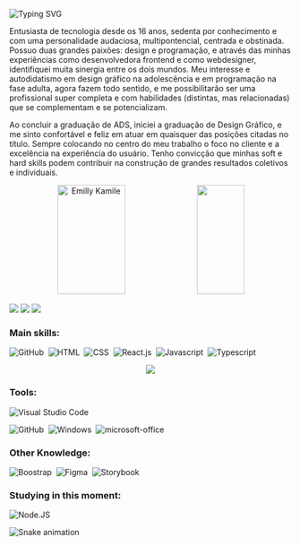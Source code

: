 ![Typing SVG](https://readme-typing-svg.herokuapp.com/?color=FD5800&size=35&center=true&vCenter=true&width=1000&lines=OII,+meu+Nome+é+Emilly+Kamile;Eu+tenho+20+anos+de+idade;Eu+sou+do+Brasil,+PE;+Sou+Desenvolvedora+Web;Seja+Bem-Vindo(a)!+:%29)

Entusiasta de tecnologia desde os 16 anos, sedenta por conhecimento e com uma personalidade audaciosa, multipontencial, centrada e obstinada. Possuo duas grandes paixões: design e programação, e através das minhas experiências como desenvolvedora frontend e como webdesigner, identifiquei muita sinergia entre os dois mundos. Meu interesse e autodidatismo em design gráfico na adolescência e em programação na fase adulta, agora fazem todo sentido, e me possibilitarão ser uma profissional super completa e com habilidades (distintas, mas relacionadas) que se complementam e se potencializam. 

Ao concluir a graduação de ADS, iniciei a graduação de Design Gráfico, e me sinto confortável e feliz em atuar em quaisquer das posições citadas no título. Sempre colocando no centro do meu trabalho o foco no cliente e a excelência na experiência do usuário. Tenho convicção que minhas soft e hard skills podem contribuir na construção de grandes resultados coletivos e individuais.

  
<div align="center">  
  <img width="49%" height="195px" src="https://github-readme-stats.vercel.app/api?username=emillykamile&show_icons=true&count_private=true&hide_border=true&title_color=00bfbf&icon_color=00bfbf&text_color=c9d1d9&bg_color=0d1117" alt="Emilly Kamile" /> 
  <img width="41%" height="195px" src="https://github-readme-stats.vercel.app/api/top-langs/?username=emillykamile&layout=compact&hide_border=true&title_color=00bfbf&text_color=00bfbf&bg_color=0d1117" />
</div>
 

  <a href ="https://portfolio-emillykamile.vercel.app/"><img src="https://img.shields.io/static/v1?label=Dev&message=Portfolio&color=FD5800" target="_blank"></a>
  <a href = "mailto:emillykamile.contato@gmail.com"><img src="https://img.shields.io/static/v1?label=G&message=Gmail&color=FD5800" target="_blank"></a>
  <a href="https://www.linkedin.com/in/emillykamile"><img src="https://img.shields.io/static/v1?label=In&message=Linkedin&color=FD5800" target="_blank"></a> 
 


### Main skills:
![GitHub](https://img.shields.io/badge/-GitHub-0D1117?style=for-the-badge&logo=github&labelColor=0D1117)&nbsp;
![HTML](https://img.shields.io/badge/-html-0D1117?style=for-the-badge&logo=HTML&labelColor=#DD4B25)&nbsp;
![CSS](https://img.shields.io/badge/-CSS-0D1117?style=for-the-badge&logo=CSS3&logoColor=1572B6&labelColor=0D1117)&nbsp;
![React.js](https://img.shields.io/badge/-React.js-0D1117?style=for-the-badge&logo=react&labelColor=0D1117)&nbsp;
![Javascript](https://img.shields.io/badge/-Javascript-0D1117?style=for-the-badge&logo=javascript&logoColor=E4C817&labelColor=0D1117)&nbsp; 
![Typescript](https://img.shields.io/badge/-Typescript-0D1117?style=for-the-badge&logo=typescript&logoColor=2F74C0&labelColor=0D1117)&nbsp; 


<!-- ![Contribution](https://activity-graph.herokuapp.com/graph?username=emillykamile&theme=gotham&hide_border=true&area=true) -->

<p align="center">
  <img src="https://github-profile-trophy.vercel.app/?username=emillykamile&theme=dracula&row=2&no-bg=true&column=3&margin-w=15&margin-h=15" />
</p>

### Tools:
![Visual Studio Code](https://img.shields.io/badge/-Visual%20Studio%20Code-0D1117?style=for-the-badge&logo=visual-studio-code&logoColor=007ACC&labelColor=0D1117)&nbsp;
<!-- ![Git](https://img.shields.io/badge/-Git-0D1117?style=for-the-badge&logo=git&labelColor=0D1117)&nbsp; -->
![GitHub](https://img.shields.io/badge/-GitHub-0D1117?style=for-the-badge&logo=github&labelColor=0D1117)&nbsp;
![Windows](https://img.shields.io/badge/-Windows-0D1117?style=for-the-badge&logo=windows&labelColor=0D1117)&nbsp;
![microsoft-office](https://img.shields.io/badge/-microsoft_office-0D1117?style=for-the-badge&logo=microsoft-office&labelColor=0D1117)&nbsp;

### Other Knowledge:
![Boostrap](https://img.shields.io/badge/-boostrap-0D1117?style=for-the-badge&logo=bootstrap&labelColor=0D1117)&nbsp;
![Figma](https://img.shields.io/badge/-figma-0D1117?style=for-the-badge&logo=figma&labelColor=0D1117)&nbsp;
![Storybook](https://img.shields.io/badge/-Storybook-0D1117?style=for-the-badge&logo=storybook&logoColor=F74581&labelColor=0D1117)&nbsp;


### Studying in this moment:
![Node.JS](https://img.shields.io/badge/-Node.JS-0D1117?style=for-the-badge&logo=node.js&labelColor=0D1117&textColor=0D1117)&nbsp;

![Snake animation](https://github.com/emillykamile/emillykamile/blob/output/github-contribution-grid-snake.svg)

